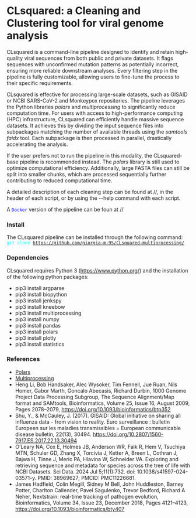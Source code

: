 # CLsquared: a Cleaning and Clustering tool for viral genome analysis

CLsquared is a command-line pipeline designed to identify and retain high-quality viral sequences from both public and private datasets. It flags sequences with unconfirmed mutation patterns as potentially incorrect, ensuring more reliable downstream analyses. Every filtering step in the pipeline is fully customizable, allowing users to fine-tune the process to their specific requirements.

CLsquared is effective for processing large-scale datasets, such as GISAID or NCBI SARS-CoV-2 and Monkeypox repositories. The pipeline leverages the Python libraries *polars* and *multiprocessing* to significantly reduce computation time.
For users with access to high-performance computing (HPC) infrastructure, CLsquared can efficiently handle massive sequence datasets. It achieves this by dividing the input sequence files into subpackages matching the number of available threads using the *samtools faidx* tool. Each subpackage is then processed in parallel, drastically accelerating the analysis.

If the user prefers not to run the pipeline in this modality, the CLsquared-base pipeline is recommended instead. The *polars* library is still used to optimize computational efficiency. Additionally, large FASTA files can still be split into smaller chunks, which are processed sequentially further contributing to reduced computational time.

A detailed description of each cleaning step can be found at //, in the header of each script, or by using the --help command with each script.

A <code style="color: blue">Docker</code> version of the pipeline can be foun at //

### Install

The CLsquared pipeline can be installed through the following command:
<code style="color: cyan">git clone https://github.com/giorgia-m-95/CLsquared-multiprocessing/</code>

### Dependencies

CLsquared requires Python 3 (https://www.python.org/) and the installation of the following python packages:

- pip3 install argparse
- pip3 install biopython
- pip3 install jenkspy
- pip3 install kneebow
- pip3 install multiprocessing
- pip3 install numpy
- pip3 install pandas
- pip3 install polars
- pip3 install plotly
- pip3 install statistics

### References

- [Polars](https://pola.rs/)
- [Multiprocessing](https://docs.python.org/3/library/multiprocessing.html)
- Heng Li, Bob Handsaker, Alec Wysoker, Tim Fennell, Jue Ruan, Nils Homer, Gabor Marth, Goncalo Abecasis, Richard Durbin, 1000 Genome Project Data Processing Subgroup, The Sequence Alignment/Map format and SAMtools, Bioinformatics, Volume 25, Issue 16, August 2009, Pages 2078–2079, https://doi.org/10.1093/bioinformatics/btp352
- Shu, Y., & McCauley, J. (2017). GISAID: Global initiative on sharing all influenza data - from vision to reality. Euro surveillance : bulletin Europeen sur les maladies transmissibles = European communicable disease bulletin, 22(13), 30494. https://doi.org/10.2807/1560-7917.ES.2017.22.13.30494
- O’Leary NA, Cox E, Holmes JB, Anderson WR, Falk R, Hem V, Tsuchiya MTN, Schuler GD, Zhang X, Torcivia J, Ketter A, Breen L, Cothran J, Bajwa H, Tinne J, Meric PA, Hlavina W, Schneider VA. Exploring and retrieving sequence and metadata for species across the tree of life with NCBI Datasets. Sci Data. 2024 Jul 5;11(1):732. doi: 10.1038/s41597-024-03571-y. PMID: 38969627; PMCID: PMC11226681.
- James Hadfield, Colin Megill, Sidney M Bell, John Huddleston, Barney Potter, Charlton Callender, Pavel Sagulenko, Trevor Bedford, Richard A Neher, Nextstrain: real-time tracking of pathogen evolution, Bioinformatics, Volume 34, Issue 23, December 2018, Pages 4121–4123, https://doi.org/10.1093/bioinformatics/bty407


